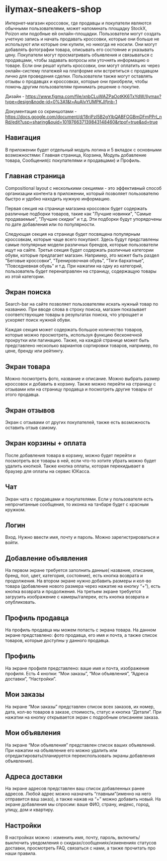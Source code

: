 # ilymax-sneakers-shop

Интернет-магазин кроссовок, где продавцы и покупатели являются обычными пользователями, может напоминать площадку StockX, Poizon или подобные ей онлайн-площадки. Пользователи могут создать учетную запись и начать продавать кроссовки, которые они больше не используют или которые они купили, но никогда не носили. Они могут добавлять фотографии товара, описывать его состояние и указывать цену. Покупатели могут просматривать объявления и связываться с продавцами, чтобы задавать вопросы или уточнять информацию о товаре. Если они решат купить кроссовки, они могут оплатить их через онлайн-систему платежей на платформе или встретиться с продавцом лично для проведения сделки. Пользователи также могут оставлять отзывы о продавцах и кроссовках, которые они приобрели, чтобы помочь другим пользователям принимать решение о покупке. 

Дизайн - https://www.figma.com/file/xnbCLuWAZPaOotKK6TxYdW/Ilymax?type=design&node-id=0%3A1&t=AuAlvYUMPKJIfjnb-1

Документация со скриншотами - https://docs.google.com/document/d/18riPzI5B2gYlbQABFOGBmDFmPPrl_nRd/edit?usp=sharing&ouid=101976637139843148460&rtpof=true&sd=true

## Навигация

В приложении будет отдельный модуль логина и 5 вкладок с основными возможностями: Главная страница, Корзина, Модуль добавление товара, Сообщения(с покупателями и продавцами) и Профиль.

## Главная страница

Compositional layout с несколькими секциями - это эффективный способ организации контента в приложении, который позволяет пользователю быстро и удобно находить нужную информацию.

Первая секция на странице магазина кроссовок будет содержать различные подборки товаров, такие как "Лучшие новинки", "Самые продаваемые", "Лучшие скидки" и т.д. Эти подборки будут упорядочены по дате добавления или по популярности.

Следующая секция на странице будет посвящена популярным кроссовкам, которые чаще всего покупают. Здесь будут представлены самые популярные модели различных брендов, которые пользователи ищут на сайте.
Третья секция будет содержать различные категории обуви, которые предлагает магазин. Например, это может быть раздел "Беговые кроссовки", "Тренировочная обувь", “Тяги бархатные”,  "Повседневная обувь" и т.д. При нажатии на одну из категорий, пользователь будет перенаправлен на страницу, содержащую товары из этой категории.

## Экран поиска

Search-bar на сайте позволяет пользователям искать нужный товар по названию. При вводе слова в строку поиска, магазин показывает соответствующие товары в результатах поиска, что упрощает и ускоряет поиск нужной обуви.

Каждая секция может содержать большое количество товаров, которые можно просмотреть, используя функцию бесконечной прокрутки или пагинацию. Также, на каждой странице может быть представлено несколько вариантов сортировки товаров, например, по цене, бренду или рейтингу.

## Экран товара

Mожно посмотреть фото, название и описание. Можно выбрать размер кроссовок и добавить в корзину. Также можно перейти на страницу с отзывами или на страницу продавца и посмотреть другие товары от этого продавца.


## Экран отзывов

Экран с отзывами от других покупателей, также есть возможность оставить отзыв самому.

## Экран корзины + оплата

После добавления товара в корзину, можно будет перейти и посмотреть все товары в ней, если что-то хотите убрать можно будет удалить кнопкой. Также кнопка оплаты, которая перекидывает в браузер для оплаты на сервис ЮКасса.

## Чат

Экран чата с продавцами и  покупателями. Если у пользователя есть непрочитанные сообщения, то иконка на тачбаре будет с красным кружком. 

## Логин

Вход. Нужно ввести имя, почту и пароль. Можно зарегистрироваться и войти.

## Добавление объявления

На первом экране требуется заполнить данные( название, описание, бренд, пол, цвет, категория, состояние), есть кнопка возврата и продолжения. На втором экране нужно добавить размеры и кол-во товара (добавление нового размера через нажатие на кнопку “+”),  есть кнопка возврата и продолжения. На третьем экране требуется загрузить изображение с камеры/галереи,  есть кнопка возврата и опубликовать.

## Профиль продавца

На профиль продавца мы можем попасть с экрана товара. На данном экране представлено: фото продавца, его имя и почта, а также список товаров, которые доступны у данного продавца.


## Профиль

На экране профиля  представлено: ваше имя и почта, изображение профиля. Есть 4 кнопки: “Мои заказы”, “Мои объявления”, “Адреса доставки”, “Настройки”.

## Мои заказы

На экране “Мои заказы”  представлен список всех заказов, их номер, дата, кол-во товаров в заказе, стоимость, статус и кнопка “Детали”. При нажатии на кнопку открывается экран с подробным описанием заказа.

## Мои объявления

На экране “Мои объявления” представлен список ваших объявлений. При нажатии на объявление его можно удалить или отредактировать(планируется переиспользовать экраны добавления объявления).


## Адреса доставки

На экране адресов представлен ваш список добавленных ранее адресов. Любой адрес можно назначить “главным”(именно на него отправится ваш заказ), а также нажав на “+” можно добавить новый. На экране добавления мы спросим: ваше ФИО, страну, индекс, город, улицу, дом и квартиру.

## Настройки

В настройках можно : изменить имя, почту, пароль, включить/выключить уведомления о скидках/сообщениях/изменениях статусов доставки, просмотреть FAQ, связаться с нами, а также прочитать про наши правила.
